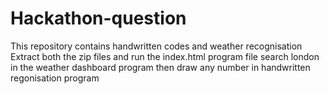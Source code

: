 # Hackathon-question
This repository contains handwritten codes and weather recognisation
Extract both the zip files and run the index.html program file
search london in the weather dashboard program
then draw any number in handwritten regonisation program
